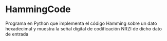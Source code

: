 # HammingCode
Programa en Python que implementa el código Hamming sobre un dato hexadecimal y muestra la señal digital de codificación NRZI de dicho dato de entrada
